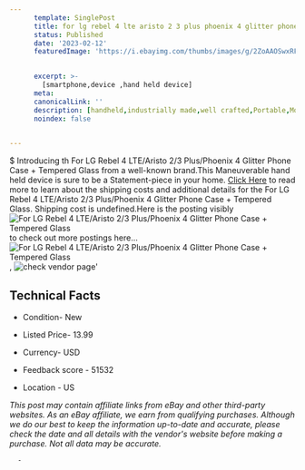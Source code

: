 ```yaml
---
      template: SinglePost
      title: for lg rebel 4 lte aristo 2 3 plus phoenix 4 glitter phone case tempered glass
      status: Published
      date: '2023-02-12'
      featuredImage: 'https://i.ebayimg.com/thumbs/images/g/2ZoAAOSwxRFg9-Ck/s-l225.jpg'
       

      excerpt: >-
        [smartphone,device ,hand held device]
      meta:
      canonicalLink: ''
      description: [handheld,industrially made,well crafted,Portable,Mobile,Compact,Convenient,Lightweight,Maneuverable,Man-portable,Miniature,Carriable,Hand-held,Light,Holdable,Transportable,Mobile device,Pocket-sized,On-the-go,Wireless,Cordless,Compact size,Convenient size, smartphone,device ,hand held device]
      noindex: false
      

---
```

$
      Introducing th For LG Rebel 4 LTE/Aristo 2/3 Plus/Phoenix 4 Glitter Phone Case + Tempered Glass from a well-known brand.This Maneuverable hand held device is sure to be a Statement-piece in your home. [Click Here](https://www.ebay.com/itm/115440852930?hash=item1ae0cf9fc2%3Ag%3A2ZoAAOSwxRFg9-Ck&mkevt=1&mkcid=1&mkrid=711-53200-19255-0&campid=%253CePNCampaignId%253E&customid=%253CreferenceId%253E&toolid=10049) to read more to learn about the shipping costs and additional details for the For LG Rebel 4 LTE/Aristo 2/3 Plus/Phoenix 4 Glitter Phone Case + Tempered Glass. Shipping cost is undefined.Here is the posting visibly ![For LG Rebel 4 LTE/Aristo 2/3 Plus/Phoenix 4 Glitter Phone Case + Tempered Glass](https://i.ebayimg.com/thumbs/images/g/2ZoAAOSwxRFg9-Ck/s-l225.jpg) to check out more postings here... ![For LG Rebel 4 LTE/Aristo 2/3 Plus/Phoenix 4 Glitter Phone Case + Tempered Glass](https://i.ebayimg.com/images/g/2ZoAAOSwxRFg9-Ck/s-l1200.jpg), ![check vendor page](https://origin-galleryplus.ebayimg.com/ws/web/115440852930_2_0_1/225x225.jpg,https://origin-galleryplus.ebayimg.com/ws/web/115440852930_3_0_1/225x225.jpg,https://origin-galleryplus.ebayimg.com/ws/web/115440852930_4_0_1/225x225.jpg,https://origin-galleryplus.ebayimg.com/ws/web/115440852930_5_0_1/225x225.jpg,https://origin-galleryplus.ebayimg.com/ws/web/115440852930_6_0_1/225x225.jpg,https://origin-galleryplus.ebayimg.com/ws/web/115440852930_7_0_1/225x225.jpg,https://origin-galleryplus.ebayimg.com/ws/web/115440852930_8_0_1/225x225.jpg,https://origin-galleryplus.ebayimg.com/ws/web/115440852930_9_0_1/225x225.jpg,https://origin-galleryplus.ebayimg.com/ws/web/115440852930_10_0_1/225x225.jpg,https://origin-galleryplus.ebayimg.com/ws/web/115440852930_11_0_1/225x225.jpg,https://origin-galleryplus.ebayimg.com/ws/web/115440852930_12_0_1/225x225.jpg)'

      

 ## Technical Facts 



     
      

 - Condition- New 


      

 - Listed Price- 13.99 


      

 - Currency- USD 


      

 - Feedback score - 51532 


      

 - Location - US 


      
      

 *_This post may contain affiliate links from eBay and other third-party websites. As an eBay affiliate, we earn from qualifying purchases. Although we do our best to keep the information up-to-date and accurate, please check the date and all details with the vendor's website before making a purchase. Not all data may be accurate._*




      -

